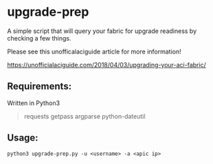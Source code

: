 # upgrade-prep

A simple script that will query your fabric for upgrade readiness by checking a few things. 

Please see this unofficalaciguide article for more information!

https://unofficialaciguide.com/2018/04/03/upgrading-your-aci-fabric/

## Requirements:

Written in Python3 

> requests
> getpass
> argparse
> python-dateutil

## Usage:

`python3 upgrade-prep.py -u <username> -a <apic ip>`
